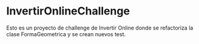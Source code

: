 # InvertirOnlineChallenge
Esto es un proyecto de challenge de Invertir Online donde se refactoriza la clase FormaGeometrica y se crean nuevos test.

